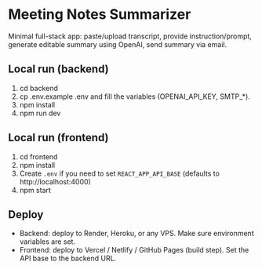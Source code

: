 # Meeting Notes Summarizer

Minimal full-stack app: paste/upload transcript, provide instruction/prompt, generate editable summary using OpenAI, send summary via email.

## Local run (backend)

1. cd backend
2. cp .env.example .env and fill the variables (OPENAI_API_KEY, SMTP_*).
3. npm install
4. npm run dev

## Local run (frontend)

1. cd frontend
2. npm install
3. Create `.env` if you need to set `REACT_APP_API_BASE` (defaults to http://localhost:4000)
4. npm start

## Deploy

- Backend: deploy to Render, Heroku, or any VPS. Make sure environment variables are set.
- Frontend: deploy to Vercel / Netlify / GitHub Pages (build step). Set the API base to the backend URL.

